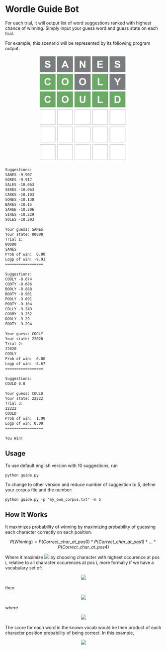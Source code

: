 # Wordle Guide Bot

For each trial, it will output list of word suggestions ranked with highest chance of winning. Simply input your guess word and guess state on each trial. 

For example, this scenario will be represented by its following program output:

<p align="center">
    <img src="https://github.com/Arc-rendezvous/wordle-guide-bot/blob/master/wordle_sample.png">
</p>

```
Suggestions: 
SANES -9.907
SORES -9.917
SALES -10.063
SERES -10.063
CARES -10.103
SONES -10.138
BARES -10.15
SAREE -10.206
SIRES -10.229
SOLES -10.293

Your guess: SANES
Your state: 00000
Trial 1:
00000
SANES
Prob of win:  0.00
Logp of win: -9.91
=================

Suggestions: 
COOLY -8.674
COOTY -8.686
BOOLY -8.888
BOOTY -8.901
POOLY -9.091
POOTY -9.104
COLLY -9.249
COOMY -9.252
DOOLY -9.29
FOOTY -9.294

Your guess: COOLY
Your state: 22020
Trial 2:
22020
COOLY
Prob of win:  0.00
Logp of win: -8.67
=================

Suggestions: 
COULD 0.0

Your guess: COULD
Your state: 22222
Trial 3:
22222
COULD
Prob of win:  1.00
Logp of win: 0.00
=================

You Win!
```

## Usage

To use default english version with 10 suggestions, run

```
python guide.py
```

To change to other version and reduce number of suggestion to 5, define your corpus file and the number:

```
python guide.py -p "my_own_corpus.txt" -n 5
```

## How It Works

It maximizes probability of winning by maximizing probability of guessing each character correctly on each position.

$$
P(Winning) = P(Correct\_char\_at\_pos 0) * P(Correct\_char\_at\_pos 1) * ... * P(Correct\_char\_at\_pos 4)
$$

Where it maximize <img src="https://render.githubusercontent.com/render/math?math=P(Correct\_char\_at\_pos\_i)"> by choosing character with highest occurence at pos i, relative to all character occurences at pos i, more formally if we have a vocabulary set of:

<p align="center">
    <img src="https://render.githubusercontent.com/render/math?math=V=\{APPLE, AWARD, BEACH\}">
</p>

then 

<p align="center">
    <img src="https://render.githubusercontent.com/render/math?math=argmax(P(Correct\_char\_at\_pos\_0)) = A">
</p>

where

<p align="center">
    <img src="https://render.githubusercontent.com/render/math?math=P(Correct\_char\_at\_pos\_0)) = 2/3">
</p>

The score for each word in the known vocab would be then product of each character position probability of being correct. In this example,

<p align="center">
    <img src="https://render.githubusercontent.com/render/math?math=P(Winning|APPLE) = 2/3 * 1/3 * 1/3 * 1/3 * 1/3=0.00823">
</p>
